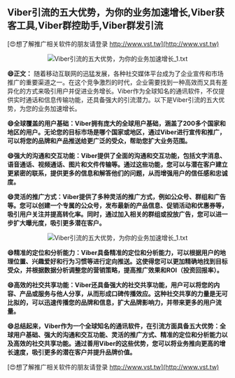 ## **Viber引流的五大优势，为你的业务加速增长,Viber获客工具,Viber群控助手,Viber群发引流**

[😍想了解推广相关软件的朋友请登录 http://www.vst.tw](http://www.vst.tw)

 <center><img src="https://vst.tw/MP4/tuiguang/png/8.png" alt="Viber引流的五大优势，为你的业务加速增长_1.txt"></center>

**😄正文：**
随着移动互联网的迅猛发展，各种社交媒体平台成为了企业宣传和市场推广的重要渠道之一。在这个竞争激烈的时代，企业需要找到一种高效而又具有差异化的方式来吸引用户并促进业务增长。Viber作为全球知名的通讯软件，不仅提供实时通话和信息传输功能，还具备强大的引流潜力。以下是Viber引流的五大优势，为您的业务加速增长。

**😄全球覆盖的用户基础：Viber拥有庞大的全球用户基础，涵盖了200多个国家和地区的用户。无论您的目标市场是哪个国家或地区，通过Viber进行宣传和推广，可以将您的品牌和产品推送给更广泛的受众，帮助您扩大业务范围。**

**😄强大的沟通和交互功能：Viber提供了全面的沟通和交互功能，包括文字消息、语音通话、视频通话、图片和文件传输等。通过这些功能，您可以与潜在客户建立更紧密的联系，提供更多的信息和解答他们的问题，从而增强用户的信任感和忠诚度。**

**😄灵活的推广方式：Viber提供了多种灵活的推广方式，例如公众号、群组和广告等。您可以创建一个专属的公众号，发布最新的产品信息、促销活动和优惠券等，吸引用户关注并提高转化率。同时，通过加入相关的群组或投放广告，您可以进一步扩大曝光度，吸引更多潜在客户。**

 <center><img src="https://vst.tw/MP4/tuiguang/png/5.png" alt="Viber引流的五大优势，为你的业务加速增长_1.txt"></center>

**😄精准的定位和分析能力：Viber具备精准的定位和分析能力，可以根据用户的地理位置、兴趣爱好和行为习惯等进行定向推送。这使得您可以更加精确地找到目标受众，并根据数据分析调整您的营销策略，提高推广效果和ROI（投资回报率）。**

**😄高效的社交共享功能：Viber还具备强大的社交共享功能，用户可以将您的内容、产品或服务与他人分享，从而形成口碑传播效应。这种社交共享的力量是无可比拟的，可以迅速传播您的品牌和信息，扩大品牌影响力，并带来更多的用户流量。**

**😄总结起来，Viber作为一个全球知名的通讯软件，在引流方面具备五大优势：全球用户基础、强大的沟通和交互功能、灵活的推广方式、精准的定位和分析能力以及高效的社交共享功能。通过善用Viber的这些优势，您可以将业务推向更高的增长速度，吸引更多的潜在客户并提升品牌价值。**

[😍想了解推广相关软件的朋友请登录 http://www.vst.tw](http://www.vst.tw)



